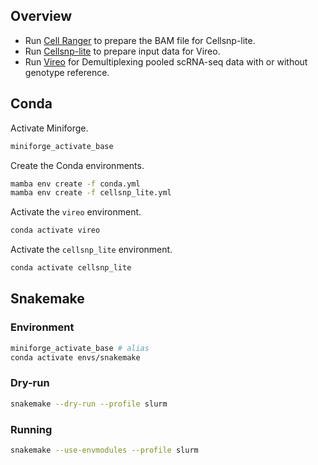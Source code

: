 ## Overview

* Run [Cell Ranger][cellranger-github] to prepare the BAM file for Cellsnp-lite.
* Run [Cellsnp-lite][cellsnp-lite-github] to prepare input data for Vireo.
* Run [Vireo][vireo-github] for Demultiplexing pooled scRNA-seq data with or without genotype reference.

## Conda

Activate Miniforge.

```bash
miniforge_activate_base
```

Create the Conda environments.

```bash
mamba env create -f conda.yml
mamba env create -f cellsnp_lite.yml
```

Activate the `vireo` environment.

```bash
conda activate vireo
```

Activate the `cellsnp_lite` environment.

```bash
conda activate cellsnp_lite
```

## Snakemake

### Environment

```bash
miniforge_activate_base # alias
conda activate envs/snakemake
```

### Dry-run

```bash
snakemake --dry-run --profile slurm
```

### Running

```bash
snakemake --use-envmodules --profile slurm
```

[cellranger-github]: https://github.com/10XGenomics/cellranger
[cellsnp-lite-github]: https://github.com/single-cell-genetics/cellsnp-lite
[vireo-github]: https://github.com/single-cell-genetics/vireo
